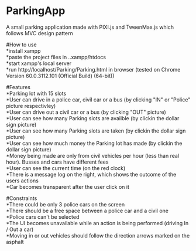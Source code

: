 # ParkingApp
A small parking application made with PIXI.js and TweenMax.js which follows MVC design pattern

#How to use \
*install xampp \
*paste the project files in ..xampp/htdocs \
*start xampp's local server \
*run http://localhost/Parking/Parking.html in browser (tested on Chrome Version 60.0.3112.101 (Official Build) (64-bit))

#Features \
*Parking lot with 15 slots \
*User can drive in a police car, civil car or a bus (by clicking "IN" or "Police" picture respectivley) \
*User can drive out a civil car or a bus (by clicking "OUT" picture) \
*User can see how many Parking slots are availble (by clickin the dollar sign picture) \
*User can see how many Parking slots are taken (by clickin the dollar sign picture) \
*User can see how much money the Parking lot has made (by clickin the dollar sign picture) \
*Money being made are only from civil vehicles per hour (less than real hour). Busses and cars have different fees \
*User can see the current time (on the red clock) \
*There is a message log on the right, which shows the outcome of the users actions \
*Car becomes transparent after the user click on it 

#Constraints \
*There could be only 3 police cars on the screen \
*There should be a free space between a police car and a civil one \
*Police cars can't be selected \
*The UI becomes unavailable while an action is being performed (driving In / Out a car) \
*Moving in or out vehicles should follow the direction arrows marked on the asphalt
